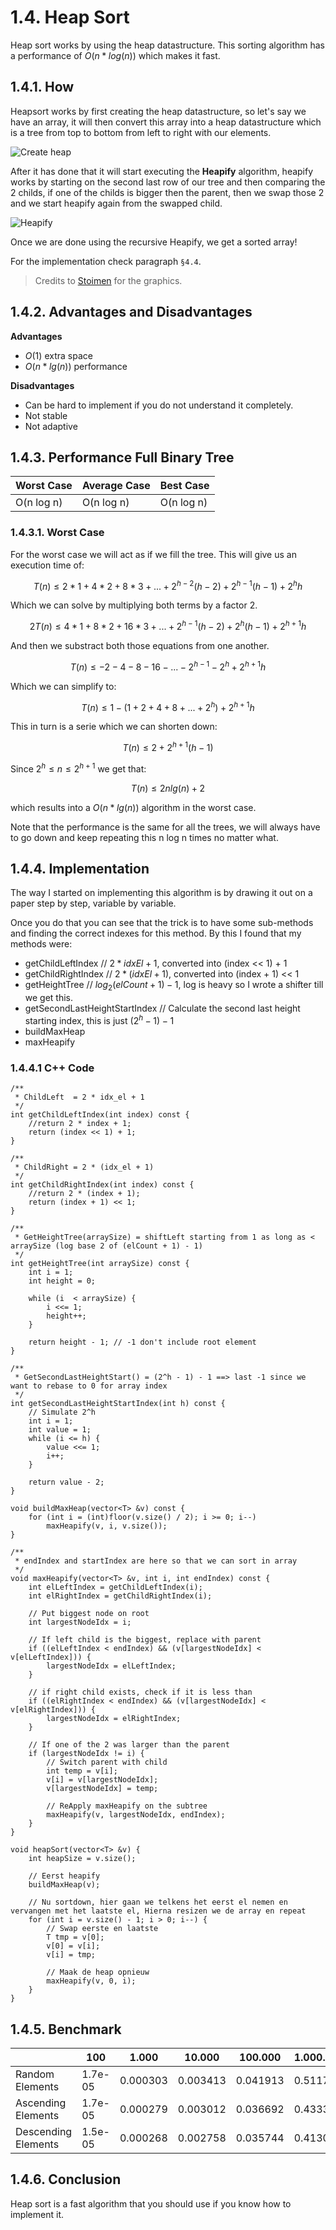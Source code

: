 # 1.4. Heap Sort
Heap sort works by using the heap datastructure. This sorting algorithm has a performance of $O(n*log(n))$ which makes it fast.

## 1.4.1. How
Heapsort works by first creating the heap datastructure, so let's say we have an array, it will then convert this array into a heap datastructure which is a tree from top to bottom from left to right with our elements.

![Create heap](https://lh5.googleusercontent.com/-wp-2aMUMsrE/VQWAFt2BzbI/AAAAAAAAKi8/aMj6P33prus/s0/4.-Heap-as-an-Array.png "4.-Heap-as-an-Array.png")

After it has done that it will start executing the **Heapify** algorithm, heapify works by starting on the second last row of our tree and then comparing the 2 childs, if one of the childs is bigger then the parent, then we swap those 2 and we start heapify again from the swapped child.

![Heapify](https://lh3.googleusercontent.com/6aVdQdTb974bnWxY8IAYzDyzUvYw3RycJQ7ZjTEhpFc=s0 "6.-Heapify-Part-1.png")

Once we are done using the recursive Heapify, we get a sorted array!

For the implementation check paragraph `§4.4`.

> Credits to [Stoimen](http://www.stoimen.com/blog/2012/08/07/computer-algorithms-heap-and-heapsort-data-structure/) for the graphics.

## 1.4.2. Advantages and Disadvantages

**Advantages**
- $O(1)$ extra space
- $O(n*lg(n))$ performance

**Disadvantages**
- Can be hard to implement if you do not understand it completely.
- Not stable
- Not adaptive

## 1.4.3. Performance Full Binary Tree
|Worst Case|Average Case|Best Case|
|-|-|-|
|O(n log n)|O(n log n)|O(n log n)|

### 1.4.3.1. Worst Case
For the worst case we will act as if we fill the tree. This will give us an execution time of:

$$
T(n) \leq 2 * 1 + 4 * 2 + 8 * 3 + ... + 2^{h-2}(h-2) + 2^{h-1}(h-1) + 2^hh
$$

Which we can solve by multiplying both terms by a factor 2.

$$
2T(n) \leq 4 * 1 + 8 * 2 + 16 * 3 + ... + 2^{h-1}(h-2) + 2^h(h-1) + 2^{h + 1}h
$$

And then we substract both those equations from one another.

$$
T(n) \leq - 2 - 4 - 8 - 16 - ... - 2^{h-1}-2^h+2^{h+1}h
$$

Which we can simplify to:

$$
T(n) \leq 1 - (1 + 2 + 4 + 8 + ... + 2^h) + 2^{h+1}h
$$

This in turn is a serie which we can shorten down:

$$
T(n) \leq 2 + 2^{h+1}(h-1)
$$

Since $2^h \leq n \le 2^{h+1}$ we get that:

$$T(n) \leq 2n lg(n) + 2$$ 

which results into a $O(n*lg(n))$ algorithm in the worst case.

Note that the performance is the same for all the trees, we will always have to go down and keep repeating this n log n times no matter what.

## 1.4.4. Implementation
The way I started on implementing this algorithm is by drawing it out on a paper step by step, variable by variable.

Once you do that you can see that the trick is to have some sub-methods and finding the correct indexes for this method. By this I found that my methods were:

* getChildLeftIndex // $2 * idxEl + 1$, converted into (index << 1) + 1
* getChildRightIndex // $2 * (idxEl + 1)$, converted into (index + 1) << 1
* getHeightTree // $log_2 (elCount + 1) - 1$, log is heavy so I wrote a shifter till we get this.
* getSecondLastHeightStartIndex // Calculate the second last height starting index, this is just $(2^h - 1) - 1$
* buildMaxHeap
* maxHeapify

### 1.4.4.1 C++ Code

    /**
     * ChildLeft  = 2 * idx_el + 1
     */
    int getChildLeftIndex(int index) const {
        //return 2 * index + 1;
        return (index << 1) + 1;
    }

    /**
     * ChildRight = 2 * (idx_el + 1)
     */
    int getChildRightIndex(int index) const {
        //return 2 * (index + 1);
        return (index + 1) << 1;
    }

    /**
     * GetHeightTree(arraySize) = shiftLeft starting from 1 as long as < arraySize (log base 2 of (elCount + 1) - 1)
     */
    int getHeightTree(int arraySize) const {
        int i = 1;
        int height = 0;

        while (i  < arraySize) {
            i <<= 1;
            height++;
        }

        return height - 1; // -1 don't include root element
    }

    /**
     * GetSecondLastHeightStart() = (2^h - 1) - 1 ==> last -1 since we want to rebase to 0 for array index
     */
    int getSecondLastHeightStartIndex(int h) const {
        // Simulate 2^h
        int i = 1;
        int value = 1;
        while (i <= h) {
            value <<= 1;
            i++;
        }

        return value - 2;
    }

    void buildMaxHeap(vector<T> &v) const {
        for (int i = (int)floor(v.size() / 2); i >= 0; i--)
            maxHeapify(v, i, v.size());
    }

    /**
     * endIndex and startIndex are here so that we can sort in array
     */
    void maxHeapify(vector<T> &v, int i, int endIndex) const {
        int elLeftIndex = getChildLeftIndex(i);
        int elRightIndex = getChildRightIndex(i);

        // Put biggest node on root
        int largestNodeIdx = i;

        // If left child is the biggest, replace with parent
        if ((elLeftIndex < endIndex) && (v[largestNodeIdx] < v[elLeftIndex])) {
            largestNodeIdx = elLeftIndex;
        }

        // if right child exists, check if it is less than
        if ((elRightIndex < endIndex) && (v[largestNodeIdx] < v[elRightIndex])) {
            largestNodeIdx = elRightIndex;
        }

        // If one of the 2 was larger than the parent
        if (largestNodeIdx != i) {
            // Switch parent with child
            int temp = v[i];
            v[i] = v[largestNodeIdx];
            v[largestNodeIdx] = temp;

            // ReApply maxHeapify on the subtree
            maxHeapify(v, largestNodeIdx, endIndex);
        }
    }

    void heapSort(vector<T> &v) {
        int heapSize = v.size();

        // Eerst heapify
        buildMaxHeap(v);

        // Nu sortdown, hier gaan we telkens het eerst el nemen en vervangen met het laatste el, Hierna resizen we de array en repeat
        for (int i = v.size() - 1; i > 0; i--) {
            // Swap eerste en laatste
            T tmp = v[0];
            v[0] = v[i];
            v[i] = tmp;

            // Maak de heap opnieuw
            maxHeapify(v, 0, i);
        }
    }

## 1.4.5. Benchmark
|&nbsp;| 100 | 1.000 | 10.000 | 100.000 | 1.000.000
|-|-|-|-|-|-|
|Random Elements|1.7e-05|0.000303|0.003413|0.041913|0.511796
|Ascending Elements|1.7e-05|0.000279|0.003012|0.036692|0.433318
|Descending Elements|1.5e-05|0.000268|0.002758|0.035744|0.413004

## 1.4.6. Conclusion
Heap sort is a fast algorithm that you should use if you know how to implement it.
